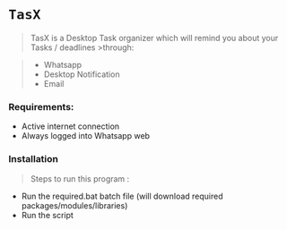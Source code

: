 # `TasX`
> 
>TasX is a Desktop Task organizer which will remind you about your Tasks / deadlines >through:

 > - Whatsapp
 > - Desktop Notification
 > - Email
### Requirements:
* Active internet connection
* Always logged into Whatsapp web 

### Installation
> Steps to run this program : 
 * Run the required.bat batch file (will download required packages/modules/libraries)
 * Run the script











